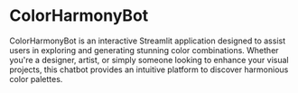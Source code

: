 # ColorHarmonyBot
ColorHarmonyBot is an interactive Streamlit application designed to assist users in exploring and generating stunning color combinations. Whether you're a designer, artist, or simply someone looking to enhance your visual projects, this chatbot provides an intuitive platform to discover harmonious color palettes.
